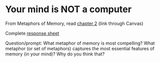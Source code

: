 # Your mind is NOT a computer

From Metaphors of Memory, read [chapter 2](https://fsu.instructure.com/courses/105751/files?preview=5800491) (link through Canvas) 

Complete [response sheet](https://github.com/allenjromano/techmem2019/raw/master/response_sheets/techmem_response.pdf)

Question/prompt: What metaphor of memory is most compelling? What metaphor (or set of metaphors) captures the most essential features of memory (in your mind)? Why do you think that?
